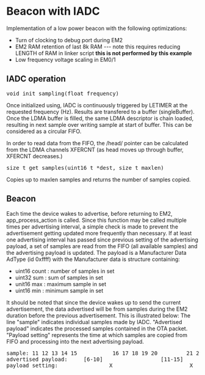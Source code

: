 # Beacon with IADC

Implementation of a low power beacon with the following optimizations:

* Turn of clocking to debug port during EM2
* EM2 RAM retention of last 8k RAM --- note this requires reducing LENGTH of RAM in linker script **this is not performed by this example**
* Low frequency voltage scaling in EM0/1

## IADC operation
<pre>
void init_sampling(float frequency)
</pre>

Once initialized using, IADC is continuously triggered by LETIMER at
the requested frequency (Hz).  Results are transfered to a buffer
(singleBuffer).  Once the LDMA buffer is filled, the same LDMA
descriptor is chain loaded, resulting in next sample over writing
sample at start of buffer.  This can be considered as a circular FIFO.

In order to read data from the FIFO, the /head/ pointer can be
calculated from the LDMA channels XFERCNT (as head moves up through
buffer, XFERCNT decreases.)

<pre>
size_t get_samples(uint16_t *dest, size_t maxlen)
</pre>

Copies up to maxlen samples and returns the number of samples copied.

## Beacon

Each time the device wakes to advertise, before returning to EM2,
app_process_action is called.  Since this function may be called
multiple times per advertising interval, a simple check is made to
prevent the advertisement getting updated more frequently than
necessary.  If at least one advertising interval has passed since
previous setting of the advertising payload, a set of samples are read
from the FIFO (all available samples) and the advertising payload is
updated.  The payload is a Manufacturer Data AdType (id 0xffff) with
the Manufacturer data is structure containing:

* uint16 count : number of samples in set
* uint32 sum   : sum of samples in set
* unit16 max   : maximum sample in set
* uint16 min   : minimum sample in set

It should be noted that since the device wakes up to send the current
advertisement, the data advertised will be from samples during the EM2
duration before the previous advertisement.  This is illustrated
below: The line "sample" indicates individual samples made by IADC.
"Advertised payload" indicates the processed samples contained in the
OTA packet.  "Payload setting" represents the time at which samples
are copied from FIFO and processing into the next advertising payload.

<pre>
sample: 11 12 13 14 15           16 17 18 19 20         21 22 23 24 25 
advertised payload:     [6-10]                  [11-15]                [16-20]
payload setting:                X                        X                      X
</pre>
